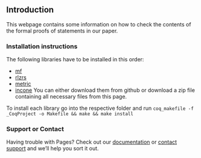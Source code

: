 ## Introduction
This webpage contains some information on how to check the contents of the formal proofs of statements in our paper.

### Installation instructions
The following libraries have to be installed in this order:
- [mf](http://www.github.com/floriansteinberg/mf)
- [rlzrs](http://www.github.com/floriansteinberg/rlzrs)
- [metric](http://www.github.com/floriansteinberg/metric)
- [incone](http://www.github.com/floriansteinberg/incone)
You can either download them from github or download a zip file containing all necessary files from this page.

To install each library go into the respective folder and run 
`coq_makefile -f _CoqProject -o Makefile && make && make install`

### Support or Contact

Having trouble with Pages? Check out our [documentation](https://help.github.com/categories/github-pages-basics/) or [contact support](https://github.com/contact) and we’ll help you sort it out.
